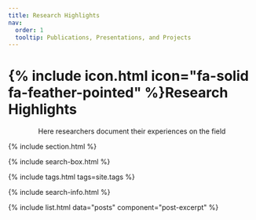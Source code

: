 ```yaml
---
title: Research Highlights
nav:
  order: 1
  tooltip: Publications, Presentations, and Projects
---
```


# {% include icon.html icon="fa-solid fa-feather-pointed" %}Research Highlights

<div style="display: flex;align-self: center;justify-content: center;">
  <div>
    Here researchers document their experiences on the field
  </div>
</div>

{% include section.html %}

{% include search-box.html %}

{% include tags.html tags=site.tags %}

{% include search-info.html %}

{% include list.html data="posts" component="post-excerpt" %}

